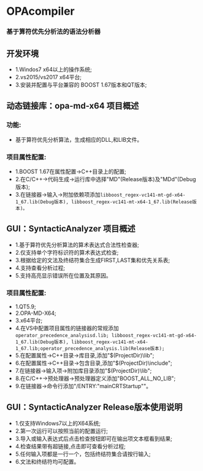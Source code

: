 # OPAcompiler
### 基于算符优先分析法的语法分析器<br>

## 开发环境<br>
- 1.Windos7 x64以上的操作系统;<br>
- 2.vs2015/vs2017 x64平台;<br>
- 3.安装并配置与平台兼容的 BOOST 1.67版本和QT版本;<br>

## 动态链接库：opa-md-x64 项目概述<br>
### 功能:<br>
- 基于算符优先分析算法，生成相应的DLL,和LIB文件。<br>
### 项目属性配置:<br>
- 1.BOOST 1.67在属性配置->C++目录上的配置;<br>
- 2.在C/C++->代码生成->运行库中选择"MD"(Release版本)及"MDd"(Debug版本);<br>
- 3.在链接器->输入->附加依赖项添加```libboost_regex-vc141-mt-gd-x64-1_67.lib(Debug版本),
libboost_regex-vc141-mt-x64-1_67.lib(Release版本)。```

## GUI：SyntacticAnalyzer 项目概述<br>
- 1.基于算符优先分析算法的算术表达式合法性检查器;<br>
- 2.仅支持单个字符标识符的算术表达式检查;<br>
- 3.根据给定的文法及终结符集合生成FIRST,LAST集和优先关系表;<br>
- 4.支持查看分析过程;<br>
- 5.支持高亮显示错误所在位置及其原因。<br>
### 项目属性配置:<br>
- 1.QT5.9;<br>
- 2.OPA-MD-X64;<br>
- 3.x64平台;<br>
- 4.在VS中配置项目属性的链接器的常规添加```operator_precedence_analysisd.lib;
libboost_regex-vc141-mt-gd-x64-1_67.lib(Debug版本),
libboost_regex-vc141-mt-x64-1_67.lib;operator_precedence_analysis.lib(Release版本);```
- 5.在配置属性->C++目录->库目录,添加"$(ProjectDir)\lib";<br>
- 6.在配置属性->C++目录->包含目录,添加"$(ProjectDir)\include";<br>
- 7.在链接器->输入项->附加库目录添加"$(ProjectDir)\lib";<br>
- 8.在C/C++->预处理器->预处理器定义添加"BOOST_ALL_NO_LIB";<br>
- 9.在链接器->命令行添加"/ENTRY:"mainCRTStartup""。<br>

## GUI：SyntacticAnalyzer Release版本使用说明<br>
- 1.仅支持Windows7以上的X64系统;<br>
- 2.第一次运行可以按照当前的配置运行;<br>
- 3.导入或输入表达式后点击检查按钮即可在输出项文本框看到结果;<br>
- 4.检查结果带有超链接,点击即可查看分析过程;<br>
- 5.任何输入项都是一行一个，包括终结符集合请按行输入;<br>
- 6.文法和终结符均可配置。<br>
